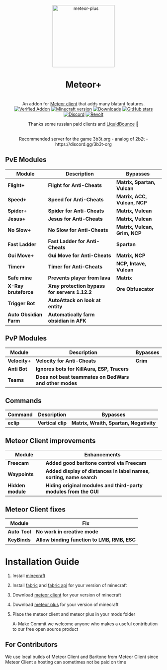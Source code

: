 
<div align="center">
	<img src="https://github.com/Nekiplay/MeteorPlus/assets/35975332/5fa04a11-0de7-4423-8c9d-0b6fe9142df4" alt="meteor-plus" width="200px"/>
	<h1>Meteor+</h1>
	<br>
		An addon for <a href="https://github.com/MeteorDevelopment/meteor-client">Meteor client</a> that adds many blatant features.
	<br>
	<a href="https://anticope.pages.dev/addons/?addon=MeteorClientPlus%2FMeteorPlus"><img src="https://img.shields.io/badge/verified%20addon-yes-brightgreen" alt="Verified Addon"></a>
	<a href="https://www.minecraft.net/"><img src="https://img.shields.io/badge/minecraft%20version-1.18.2 -- 1.21.3-brightgreen" alt="Minecraft version"/></a>
	<a href="https://github.com/Nekiplay/MeteorClientPlus/releases"><img src="https://img.shields.io/github/downloads/MeteorClientPlus/MeteorPlus/total" alt="Downloads"/></a>
	<a href="https://github.com/Nekiplay/MeteorClientPlus/stargazers"><img src="https://badgen.net/github/stars/MeteorClientPlus/MeteorPlus" alt="GitHub stars"/></a>
	<br>
	<a href="https://discord.gg/N3gqYc7GRS"><img src="https://img.shields.io/badge/support/help/issues-discord-brightgreen" alt="Discord"/></a>
	<a href="https://rvlt.gg/PD8TdYkB"><img src="https://img.shields.io/badge/support/help/issues-revolt-brightgreen" alt="Revolt"/></a>
	<br>
	<p>Thanks some russian paid clients and <a href="https://github.com/CCBlueX/LiquidBounce">LiquidBounce</a> 🤫</p>
	<br>
	Recommended server for the game
3b3t.org - analog of 2b2t - https://discord.gg/3b3t-org
</div>

## PvE Modules
| Module                 | Description                                   | Bypasses                      |
|------------------------|-----------------------------------------------|-------------------------------|
| **Flight+**            | **Flight for Anti-Cheats**                    | **Matrix, Spartan, Vulcan**   |
| **Speed+**             | **Speed for Anti-Cheats**                     | **Matrix, ACC, Vulcan, NCP**  |
| **Spider+**            | **Spider for Anti-Cheats**                    | **Matrix, Vulcan**            |
| **Jesus+**             | **Jesus for Anti-Cheats**                     | **Matrix, Vulcan**            |
| **No Slow+**           | **No Slow for Anti-Cheats**                   | **Matrix, Vulcan, Grim, NCP** |
| **Fast Ladder** 	      | **Fast Ladder for Anti-Cheats**               | **Spartan**                   |
| **Gui Move+**          | **Gui Move for Anti-Cheats**                  | **Matrix, NCP**               |
| **Timer+**             | **Timer for Anti-Cheats**                     | **NCP, Intave, Vulcan**       |
| **Safe mine**          | **Prevents player from lava**                 | **Matrix**                    |
| **X-Ray bruteforce**   | **Xray protection bypass for servers 1.12.2** | **Ore Obfuscator**            |
| **Trigger Bot**        | **AutoAttack on look at entity**              |                               |
| **Auto Obsidian Farm** | **Automatically farm obsidian in AFK**        |                               |

## PvP Modules
| Module        | Description                                            | Bypasses |
|---------------|--------------------------------------------------------|----------|
| **Velocity+** | **Velocity for Anti-Cheats**                           | **Grim** |
| **Anti Bot**  | **Ignores bots for KillAura, ESP, Tracers**            |          |
| **Teams**     | **Does not beat teammates on BedWars and other modes** |          |

## Commands
| Command   | Description       | Bypasses                                |
|-----------|-------------------|-----------------------------------------|
| **eclip** | **Vertical clip** | **Matrix, Wraith, Spartan, Negativity** |


## Meteor Client improvements
| Module                    | Enhancements                                                        |
|---------------------------|---------------------------------------------------------------------|
| **Freecam**               | **Added good baritone control via Freecam**                         |       
| **Waypoints**             | **Added display of distances in label names, sorting, name search** |
| **Hidden module**         | **Hiding original modules and third-party modules from the GUI**    |

## Meteor Client fixes
| Module        | Fix                                         |
|---------------|---------------------------------------------|
| **Auto Tool** | **No work in creative mode**                |
| **KeyBinds**  | **Allow binding function to LMB, RMB, ESC** |

# Installation Guide
1. Install [minecraft](https://www.minecraft.net)
2. Install [fabric](https://fabricmc.net) and [fabric api](https://www.curseforge.com/minecraft/mc-mods/fabric-api) for your version of minecraft
3. Download [meteor client](https://meteorclient.com) for your version of minecraft
4. Download [meteor plus](https://github.com/MeteorClientPlus/MeteorPlus/releases) for your version of minecraft
5. Place the meteor client and meteor plus in your mods folder

    A: Make Commit we welcome anyone who makes a useful contribution to our free open source product

## For Contributors
We use local builds of Meteor Client and Baritone from Meteor Client since Meteor Client a hosting can sometimes not be paid on time 
